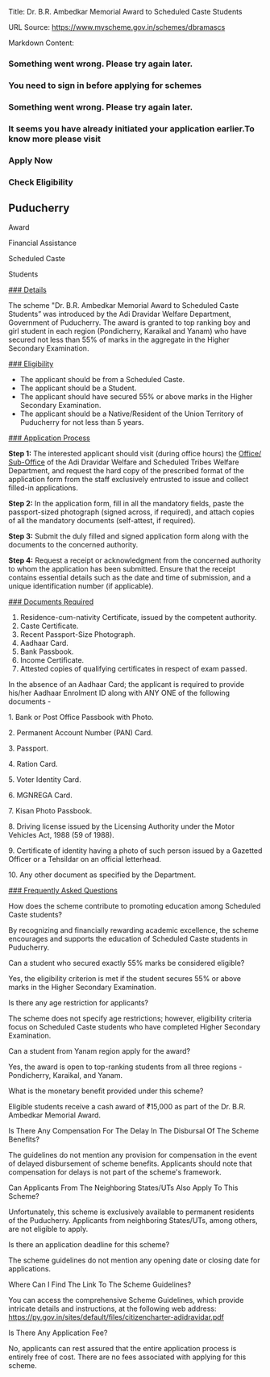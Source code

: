Title: Dr. B.R. Ambedkar Memorial Award to Scheduled Caste Students

URL Source: https://www.myscheme.gov.in/schemes/dbramascs

Markdown Content:
### Something went wrong. Please try again later.

### 

### You need to sign in before applying for schemes

### Something went wrong. Please try again later.

### It seems you have already initiated your application earlier.To know more please visit

### Apply Now

### Check Eligibility

Puducherry
----------

Award

Financial Assistance

Scheduled Caste

Students

[### Details](https://www.myscheme.gov.in/schemes/dbramascs#details)

The scheme "Dr. B.R. Ambedkar Memorial Award to Scheduled Caste Students” was introduced by the Adi Dravidar Welfare Department, Government of Puducherry. The award is granted to top ranking boy and girl student in each region (Pondicherry, Karaikal and Yanam) who have secured not less than 55% of marks in the aggregate in the Higher Secondary Examination.

[### Eligibility](https://www.myscheme.gov.in/schemes/dbramascs#eligibility)

*   The applicant should be from a Scheduled Caste.
*   The applicant should be a Student.
*   The applicant should have secured 55% or above marks in the Higher Secondary Examination.
*   The applicant should be a Native/Resident of the Union Territory of Puducherry for not less than 5 years.

[### Application Process](https://www.myscheme.gov.in/schemes/dbramascs#application-process)

**Step 1:** The interested applicant should visit (during office hours) the [Office/ Sub-Office](https://adwelfare.py.gov.in/contact-us) of the Adi Dravidar Welfare and Scheduled Tribes Welfare Department, and request the hard copy of the prescribed format of the application form from the staff exclusively entrusted to issue and collect filled-in applications.

**Step 2:** In the application form, fill in all the mandatory fields, paste the passport-sized photograph (signed across, if required), and attach copies of all the mandatory documents (self-attest, if required).

**Step 3:** Submit the duly filled and signed application form along with the documents to the concerned authority.

**Step 4:** Request a receipt or acknowledgment from the concerned authority to whom the application has been submitted. Ensure that the receipt contains essential details such as the date and time of submission, and a unique identification number (if applicable).

[### Documents Required](https://www.myscheme.gov.in/schemes/dbramascs#documents-required)

1.  Residence-cum-nativity Certificate, issued by the competent authority.
2.  Caste Certificate.
3.  Recent Passport-Size Photograph.
4.  Aadhaar Card.
5.  Bank Passbook.
6.  Income Certificate.
7.  Attested copies of qualifying certificates in respect of exam passed.

In the absence of an Aadhaar Card; the applicant is required to provide his/her Aadhaar Enrolment ID along with ANY ONE of the following documents -

1\. Bank or Post Office Passbook with Photo.

2\. Permanent Account Number (PAN) Card.

3\. Passport.

4\. Ration Card.

5\. Voter Identity Card.

6\. MGNREGA Card.

7\. Kisan Photo Passbook.

8\. Driving license issued by the Licensing Authority under the Motor Vehicles Act, 1988 (59 of 1988).

9\. Certificate of identity having a photo of such person issued by a Gazetted Officer or a Tehsildar on an official letterhead.

10\. Any other document as specified by the Department.

[### Frequently Asked Questions](https://www.myscheme.gov.in/schemes/dbramascs#faqs)

How does the scheme contribute to promoting education among Scheduled Caste students?

By recognizing and financially rewarding academic excellence, the scheme encourages and supports the education of Scheduled Caste students in Puducherry.

Can a student who secured exactly 55% marks be considered eligible?

Yes, the eligibility criterion is met if the student secures 55% or above marks in the Higher Secondary Examination.

Is there any age restriction for applicants?

The scheme does not specify age restrictions; however, eligibility criteria focus on Scheduled Caste students who have completed Higher Secondary Examination.

Can a student from Yanam region apply for the award?

Yes, the award is open to top-ranking students from all three regions - Pondicherry, Karaikal, and Yanam.

What is the monetary benefit provided under this scheme?

Eligible students receive a cash award of ₹15,000 as part of the Dr. B.R. Ambedkar Memorial Award.

Is There Any Compensation For The Delay In The Disbursal Of The Scheme Benefits?

The guidelines do not mention any provision for compensation in the event of delayed disbursement of scheme benefits. Applicants should note that compensation for delays is not part of the scheme's framework.

Can Applicants From The Neighboring States/UTs Also Apply To This Scheme?

Unfortunately, this scheme is exclusively available to permanent residents of the Puducherry. Applicants from neighboring States/UTs, among others, are not eligible to apply.

Is there an application deadline for this scheme?

The scheme guidelines do not mention any opening date or closing date for applications.

Where Can I Find The Link To The Scheme Guidelines?

You can access the comprehensive Scheme Guidelines, which provide intricate details and instructions, at the following web address: https://py.gov.in/sites/default/files/citizencharter-adidravidar.pdf

Is There Any Application Fee?

No, applicants can rest assured that the entire application process is entirely free of cost. There are no fees associated with applying for this scheme.
